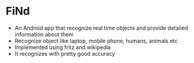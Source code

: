 # FiNd
- An Android app that recognize real time objects and provide detailed information about them
- Recognize object like laptop, mobile phone,  humans, animals etc
- Implemented using fritz and wikipedia
- It recognizes with pretty good accuracy
